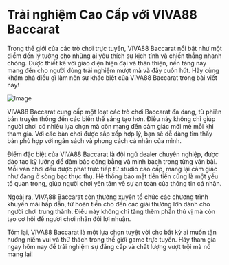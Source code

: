 # Trải nghiệm Cao Cấp với VIVA88 Baccarat

Trong thế giới của các trò chơi trực tuyến, VIVA88 Baccarat nổi bật như một điểm đến lý tưởng cho những ai yêu thích sự kịch tính và chiến thắng nhanh chóng. Được thiết kế với giao diện hiện đại và thân thiện, nền tảng này mang đến cho người dùng trải nghiệm mượt mà và đầy cuốn hút. Hãy cùng khám phá điều gì làm nên sự khác biệt của VIVA88 Baccarat trong bài viết này!

![Image](https://github.com/user-attachments/assets/bd51ea9f-0666-407b-a7a7-98ead6de688c)

VIVA88 Baccarat cung cấp một loạt các trò chơi Baccarat đa dạng, từ phiên bản truyền thống đến các biến thể sáng tạo hơn. Điều này không chỉ giúp người chơi có nhiều lựa chọn mà còn mang đến cảm giác mới mẻ mỗi khi tham gia. Với các bàn chơi được sắp xếp hợp lý, bạn sẽ dễ dàng tìm thấy bàn phù hợp với ngân sách và phong cách cá nhân của mình.

Điểm đặc biệt của VIVA88 Baccarat là đội ngũ dealer chuyên nghiệp, được đào tạo kỹ lưỡng để đảm bảo công bằng và minh bạch trong từng ván bài. Mỗi ván chơi đều được phát trực tiếp từ studio cao cấp, mang lại cảm giác như đang ở sòng bạc thực thụ. Hệ thống bảo mật tiên tiến cũng là một yếu tố quan trọng, giúp người chơi yên tâm về sự an toàn của thông tin cá nhân.

Ngoài ra, VIVA88 Baccarat còn thường xuyên tổ chức các chương trình khuyến mãi hấp dẫn, từ hoàn tiền cho đến các giải thưởng lớn dành cho người chơi trung thành. Điều này không chỉ tăng thêm phần thú vị mà còn tạo cơ hội để người chơi nhân đôi lợi nhuận.

Tóm lại, VIVA88 Baccarat là một lựa chọn tuyệt vời cho bất kỳ ai muốn tận hưởng niềm vui và thử thách trong thế giới game trực tuyến. Hãy tham gia ngay hôm nay để trải nghiệm sự đẳng cấp và chất lượng vượt trội mà nó mang lại!